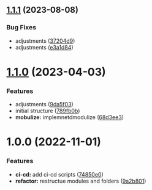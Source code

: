 ## [1.1.1](https://github.com/paulAlexSerban/prj--trillo--all-in-one-booking-app/compare/v1.1.0...v1.1.1) (2023-08-08)


### Bug Fixes

* adjustments ([37204d9](https://github.com/paulAlexSerban/prj--trillo--all-in-one-booking-app/commit/37204d91016ef9036a75f51a454eef9d2de229f6))
* adjustments ([e3a1d84](https://github.com/paulAlexSerban/prj--trillo--all-in-one-booking-app/commit/e3a1d84336ee36dfa7ae0f7d184cf3489d36051f))

# [1.1.0](https://github.com/paulAlexSerban/prj--trillo--all-in-one-booking-app/compare/v1.0.0...v1.1.0) (2023-04-03)


### Features

* adjustments ([9da5f03](https://github.com/paulAlexSerban/prj--trillo--all-in-one-booking-app/commit/9da5f0340ac82d293ad229cdae936ded1768be91))
* initial structure ([789fb0b](https://github.com/paulAlexSerban/prj--trillo--all-in-one-booking-app/commit/789fb0ba45d2423f711ee6cda6f2dbd78c399550))
* **mobulize:** implemnetdmodulize ([68d3ee3](https://github.com/paulAlexSerban/prj--trillo--all-in-one-booking-app/commit/68d3ee36aeb9b9335094d993389c09890797ed85))

# 1.0.0 (2022-11-01)


### Features

* **ci-cd:** add ci-cd scripts ([74850e0](https://github.com/paulAlexSerban/prj--trillo--all-in-one-booking-app/commit/74850e069a59d2616705a7e8734300b61da2b3c8))
* **refactor:** restructue modules and folders ([9a2b801](https://github.com/paulAlexSerban/prj--trillo--all-in-one-booking-app/commit/9a2b80173722df203d8ce91cff9199a4788a7d2d))
